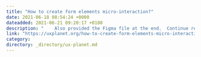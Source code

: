 ```yaml
---
title: "How to create form elements micro-interaction?"
date: 2021-06-18 08:54:24 +0000
dateadded: 2021-06-21 09:20:17 +0100
description: "    Also provided the Figma file at the end.  Continue reading on UX Planet »  "
link: "https://uxplanet.org/how-to-create-form-elements-micro-interaction-9ba1f786b6f0?source=rss----819cc2aaeee0---4"
category:
directory: _directory/ux-planet.md
---
```

